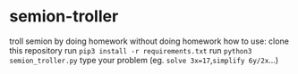 # semion-troller
troll semion by doing homework without doing homework
how to use:
  clone this repository
  run ```pip3 install -r requirements.txt```
  run ```python3 semion_troller.py```
  type your problem (eg. ```solve 3x=17```,```simplify 6y/2x```...)
